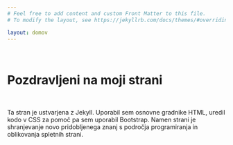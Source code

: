 ```yaml
---
# Feel free to add content and custom Front Matter to this file.
# To modify the layout, see https://jekyllrb.com/docs/themes/#overriding-theme-defaults

layout: domov
---
```

<br>
<h1 class="text-center">Pozdravljeni na moji strani</h1>

<br>
<p class="text-center align-middle">

Ta stran je ustvarjena z Jekyll. Uporabil sem osnovne gradnike HTML, uredil kodo v CSS za pomoč pa sem uporabil Bootstrap.
Namen strani je shranjevanje novo pridobljenega znanj s področja programiranja in oblikovanja spletnih strani.

</p>
